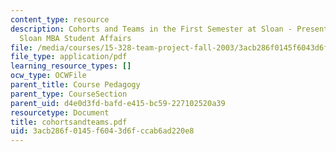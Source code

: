 ```yaml
---
content_type: resource
description: Cohorts and Teams in the First Semester at Sloan - Presentation by MIT
  Sloan MBA Student Affairs
file: /media/courses/15-328-team-project-fall-2003/3acb286f0145f6043d6fccab6ad220e8_cohortsandteams.pdf
file_type: application/pdf
learning_resource_types: []
ocw_type: OCWFile
parent_title: Course Pedagogy
parent_type: CourseSection
parent_uid: d4e0d3fd-bafd-e415-bc59-227102520a39
resourcetype: Document
title: cohortsandteams.pdf
uid: 3acb286f-0145-f604-3d6f-ccab6ad220e8
---
```

